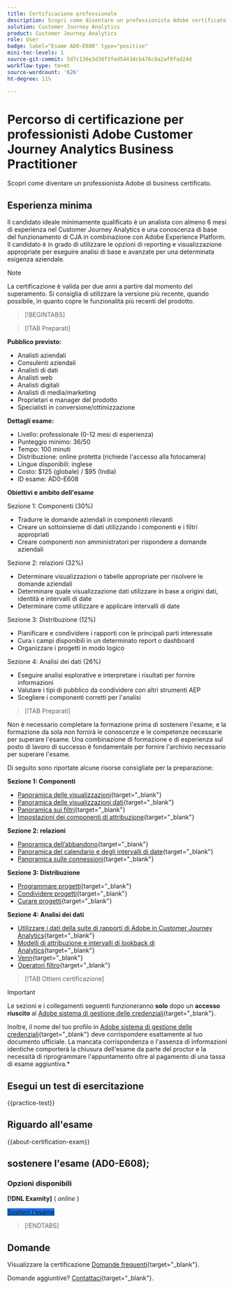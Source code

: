 ```yaml
---
title: Certificazione professionale
description: Scopri come diventare un professionista Adobe certificato in [!DNL Customer Journey Analytics]
solution: Customer Journey Analytics
product: Customer Journey Analytics
role: User
badge: label="Esame AD0-E608" type="positive"
mini-toc-levels: 1
source-git-commit: 5d7c136e3d38f3fed5443dcb476c8a2af9fad24d
workflow-type: tm+mt
source-wordcount: '626'
ht-degree: 11%

---
```


# Percorso di certificazione per professionisti Adobe Customer Journey Analytics Business Practitioner

Scopri come diventare un professionista Adobe di business certificato.

## Esperienza minima

Il candidato ideale minimamente qualificato è un analista con almeno 6 mesi di esperienza nel Customer Journey Analytics e una conoscenza di base del funzionamento di CJA in combinazione con Adobe Experience Platform. Il candidato è in grado di utilizzare le opzioni di reporting e visualizzazione appropriate per eseguire analisi di base e avanzate per una determinata esigenza aziendale.

>[!NOTE]
>
>La certificazione è valida per due anni a partire dal momento del superamento. Si consiglia di utilizzare la versione più recente, quando possibile, in quanto copre le funzionalità più recenti del prodotto.

>[!BEGINTABS]

>[!TAB Preparati]

**Pubblico previsto:**

* Analisti aziendali
* Consulenti aziendali
* Analisti di dati
* Analisti web
* Analisti digitali
* Analisti di media/marketing
* Proprietari e manager del prodotto
* Specialisti in conversione/ottimizzazione

**Dettagli esame:**

* Livello: professionale (0-12 mesi di esperienza)
* Punteggio minimo: 36/50
* Tempo: 100 minuti
* Distribuzione: online protetta (richiede l&#39;accesso alla fotocamera)
* Lingue disponibili: inglese
* Costo: $125 (globale) / $95 (India)
* ID esame: AD0-E608

**Obiettivi e ambito dell&#39;esame**

Sezione 1: Componenti (30%)

* Tradurre le domande aziendali in componenti rilevanti
* Creare un sottoinsieme di dati utilizzando i componenti e i filtri appropriati
* Creare componenti non amministratori per rispondere a domande aziendali

Sezione 2: relazioni (32%)

* Determinare visualizzazioni o tabelle appropriate per risolvere le domande aziendali
* Determinare quale visualizzazione dati utilizzare in base a origini dati, identità e intervalli di date
* Determinare come utilizzare e applicare intervalli di date

Sezione 3: Distribuzione (12%)

* Pianificare e condividere i rapporti con le principali parti interessate
* Cura i campi disponibili in un determinato report o dashboard
* Organizzare i progetti in modo logico

Sezione 4: Analisi dei dati (26%)

* Eseguire analisi esplorative e interpretare i risultati per fornire informazioni
* Valutare i tipi di pubblico da condividere con altri strumenti AEP
* Scegliere i componenti corretti per l&#39;analisi

>[!TAB Preparati]

Non è necessario completare la formazione prima di sostenere l&#39;esame, e la formazione da sola non fornirà le conoscenze e le competenze necessarie per superare l&#39;esame. Una combinazione di formazione e di esperienza sul posto di lavoro di successo è fondamentale per fornire l&#39;archivio necessario per superare l&#39;esame.

Di seguito sono riportate alcune risorse consigliate per la preparazione:

**Sezione 1: Componenti**

* [Panoramica delle visualizzazioni](https://experienceleague.adobe.com/docs/analytics-platform/using/cja-workspace/visualizations/freeform-analysis-visualizations.html){target="_blank"}
* [Panoramica delle visualizzazioni dati](https://experienceleague.adobe.com/docs/analytics-platform/using/cja-dataviews/data-views.html?lang=it){target="_blank"}
* [Panoramica sui filtri](https://experienceleague.adobe.com/docs/analytics-platform/using/cja-components/cja-filters/filters-overview.html){target="_blank"}
* [Impostazioni dei componenti di attribuzione](https://experienceleague.adobe.com/docs/analytics-platform/using/cja-dataviews/component-settings/attribution.html){target="_blank"}

**Sezione 2: relazioni**

* [Panoramica dell’abbandono](https://experienceleague.adobe.com/docs/analytics-platform/using/cja-workspace/visualizations/fallout/fallout-flow.html){target="_blank"}
* [Panoramica del calendario e degli intervalli di date](https://experienceleague.adobe.com/docs/analytics-platform/using/cja-components/cja-date-ranges/calendar.html){target="_blank"}
* [Panoramica sulle connessioni](https://experienceleague.adobe.com/docs/analytics-platform/using/cja-connections/overview.html?lang=it){target="_blank"}

**Sezione 3: Distribuzione**

* [Programmare progetti](https://experienceleague.adobe.com/docs/analytics-platform/using/cja-workspace/curate-share/t-schedule-report.html?lang=it){target="_blank"}
* [Condividere progetti](https://experienceleague.adobe.com/docs/analytics-platform/using/cja-workspace/curate-share/share-projects.html?lang=it){target="_blank"}
* [Curare progetti](https://experienceleague.adobe.com/docs/analytics-platform/using/cja-workspace/curate-share/curate.html){target="_blank"}

**Sezione 4: Analisi dei dati**

* [Utilizzare i dati della suite di rapporti di Adobe in Customer Journey Analytics](https://experienceleague.adobe.com/docs/analytics-platform/using/compare-aa-cja/cja-aa-comparison/aa-data-in-cja.html){target="_blank"}
* [Modelli di attribuzione e intervalli di lookback di Analytics](https://experienceleague.adobe.com/docs/analytics/analyze/analysis-workspace/attribution/models.html?lang=en%22%3ehttps://experienceleague.adobe.com/docs/analytics/analyze/analysis-workspace/attribution/models.html){target="_blank"}
* [Venn](https://experienceleague.adobe.com/docs/analytics/analyze/analysis-workspace/visualizations/venn.html?lang=it){target="_blank"}
* [Operatori filtro](https://experienceleague.adobe.com/docs/analytics-platform/using/cja-components/cja-filters/operators.html){target="_blank"}

>[!TAB Ottieni certificazione]

>[!IMPORTANT]
>
>Le sezioni e i collegamenti seguenti funzioneranno **solo**  dopo un **accesso riuscito** al [Adobe sistema di gestione delle credenziali](https://www.certmetrics.com/adobe){target="_blank"}.
>
>Inoltre, il nome del tuo profilo in [Adobe sistema di gestione delle credenziali](https://www.certmetrics.com/adobe){target="_blank"} deve corrispondere esattamente al tuo documento ufficiale. La mancata corrispondenza o l&#39;assenza di informazioni identiche comporterà la chiusura dell&#39;esame da parte del proctor e la necessità di riprogrammare l&#39;appuntamento oltre al pagamento di una tassa di esame aggiuntiva.*


## Esegui un test di esercitazione

{{practice-test}}

## Riguardo all&#39;esame

{{about-certification-exam}}

## sostenere l&#39;esame (AD0-E608);

### Opzioni disponibili

**[!DNL Examity]** ( *online* )

<a href="https://www.certmetrics.com/adobe/candidate/examity_sso.aspx?eid=AD0-E608" target="_blank" class="spectrum-Button spectrum-Button--fill spectrum-Button--accent spectrum-Button--sizeM is-margin-bottom-big-big at-element-click-tracking" style="background-color:#1473E6">

<span class="spectrum-Button-label has-no-wrap">
   Sostieni l'esame
</span>
</a>

>[!ENDTABS]

## Domande

Visualizzare la certificazione [Domande frequenti](https://experienceleague.adobe.com/docs/certification/certification/faq.html){target="_blank"}.

Domande aggiuntive? [Contattaci](mailto:certif@adobe.com){target="_blank"}.
